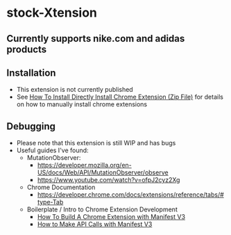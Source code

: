 # stock-Xtension

## Currently supports nike.com and adidas products

## Installation
* This extension is not currently published
* See [How To Install Directly Install Chrome Extension (Zip File)](https://www.youtube.com/watch?v=vW8W19W_X0I) for details on how to manually install chrome extensions

## Debugging
* Please note that this extension is still WIP and has bugs
* Useful guides I've found:
    * MutationObserver:
        * https://developer.mozilla.org/en-US/docs/Web/API/MutationObserver/observe
        * https://www.youtube.com/watch?v=ofpJ2cyz2Xg
    * Chrome Documentation
        * https://developer.chrome.com/docs/extensions/reference/tabs/#type-Tab
    * Boilerplate / Intro to Chrome Extension Development
        * [How To Build A Chrome Extension with Manifest V3](https://www.youtube.com/watch?v=5E94S1J2vBI)
        * [How to Make API Calls with Manifest V3](https://www.youtube.com/watch?v=7Tu2j2pc87I)

